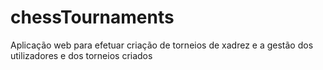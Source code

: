 # chessTournaments
Aplicação web para efetuar criação de torneios de xadrez e a gestão dos utilizadores e dos torneios criados

